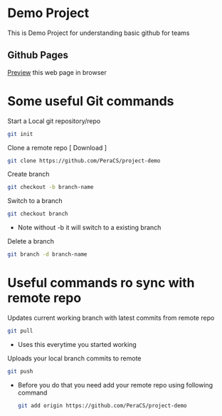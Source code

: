 # Demo Project

This is Demo Project for understanding basic github for teams

## Github Pages

[Preview](https://peracs.github.io/project-demo/) this web page in browser

# Some useful Git commands

Start a Local git repository/repo
```bash
git init
```
Clone a remote repo [ Download ]
```bash
git clone https://github.com/PeraCS/project-demo
```
Create branch
```bash
git checkout -b branch-name
```
Switch to a branch
```bash
git checkout branch
```
* Note without -b it will switch to a existing branch

Delete a branch
```bash
git branch -d branch-name
```
# Useful commands ro sync with remote repo

Updates current working branch with latest commits from remote repo
```bash
git pull
```
* Uses this everytime you started working

Uploads your local branch commits to remote 

```bash
git push
```
* Before you do that you need add your remote repo using following command
  
  ```bash
  git add origin https://github.com/PeraCS/project-demo
  ```
